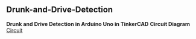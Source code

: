 ## Drunk-and-Drive-Detection
**Drunk and Drive Detection in Arduino Uno in TinkerCAD**
**Circuit Diagram**
[Circuit](https://github.com/Aakarsh-verma/Drunk-and-Drive-Detection/img.png)
